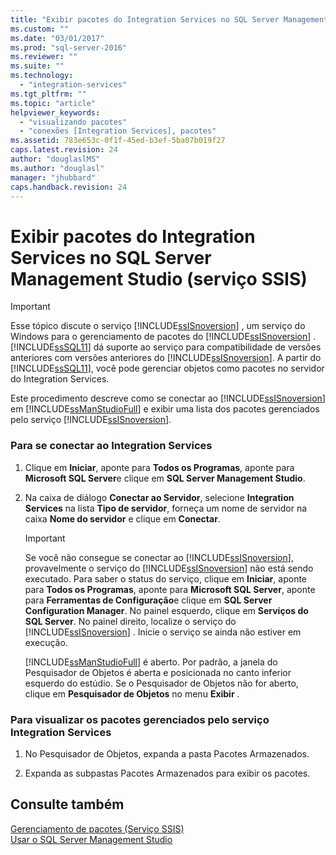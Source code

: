 ```yaml
---
title: "Exibir pacotes do Integration Services no SQL Server Management Studio (servi&#231;o SSIS) | Microsoft Docs"
ms.custom: ""
ms.date: "03/01/2017"
ms.prod: "sql-server-2016"
ms.reviewer: ""
ms.suite: ""
ms.technology: 
  - "integration-services"
ms.tgt_pltfrm: ""
ms.topic: "article"
helpviewer_keywords: 
  - "visualizando pacotes"
  - "conexões [Integration Services], pacotes"
ms.assetid: 783e653c-0f1f-45ed-b3ef-5ba07b019f27
caps.latest.revision: 24
author: "douglaslMS"
ms.author: "douglasl"
manager: "jhubbard"
caps.handback.revision: 24
---
```

# Exibir pacotes do Integration Services no SQL Server Management Studio (servi&#231;o SSIS)
    
> [!IMPORTANT]  
>  Esse tópico discute o serviço [!INCLUDE[ssISnoversion](../../includes/ssisnoversion-md.md)] , um serviço do Windows para o gerenciamento de pacotes do [!INCLUDE[ssISnoversion](../../includes/ssisnoversion-md.md)] . [!INCLUDE[ssSQL11](../../includes/sssql11-md.md)] dá suporte ao serviço para compatibilidade de versões anteriores com versões anteriores do [!INCLUDE[ssISnoversion](../../includes/ssisnoversion-md.md)]. A partir do [!INCLUDE[ssSQL11](../../includes/sssql11-md.md)], você pode gerenciar objetos como pacotes no servidor do Integration Services.  
  
 Este procedimento descreve como se conectar ao [!INCLUDE[ssISnoversion](../../includes/ssisnoversion-md.md)] em [!INCLUDE[ssManStudioFull](../../includes/ssmanstudiofull-md.md)] e exibir uma lista dos pacotes gerenciados pelo serviço [!INCLUDE[ssISnoversion](../../includes/ssisnoversion-md.md)].  
  
### Para se conectar ao Integration Services  
  
1.  Clique em **Iniciar**, aponte para **Todos os Programas**, aponte para **Microsoft SQL Server**e clique em **SQL Server Management Studio**.  
  
2.  Na caixa de diálogo **Conectar ao Servidor**, selecione **Integration Services** na lista **Tipo de servidor**, forneça um nome de servidor na caixa **Nome do servidor** e clique em **Conectar**.  
  
    > [!IMPORTANT]  
    >  Se você não consegue se conectar ao [!INCLUDE[ssISnoversion](../../includes/ssisnoversion-md.md)], provavelmente o serviço do [!INCLUDE[ssISnoversion](../../includes/ssisnoversion-md.md)] não está sendo executado. Para saber o status do serviço, clique em **Iniciar**, aponte para **Todos os Programas**, aponte para **Microsoft SQL Server**, aponte para **Ferramentas de Configuração**e clique em **SQL Server Configuration Manager**. No painel esquerdo, clique em **Serviços do SQL Server**. No painel direito, localize o serviço do [!INCLUDE[ssISnoversion](../../includes/ssisnoversion-md.md)] . Inicie o serviço se ainda não estiver em execução.  
  
     [!INCLUDE[ssManStudioFull](../../includes/ssmanstudiofull-md.md)] é aberto. Por padrão, a janela do Pesquisador de Objetos é aberta e posicionada no canto inferior esquerdo do estúdio. Se o Pesquisador de Objetos não for aberto, clique em **Pesquisador de Objetos** no menu **Exibir** .  
  
### Para visualizar os pacotes gerenciados pelo serviço Integration Services  
  
1.  No Pesquisador de Objetos, expanda a pasta Pacotes Armazenados.  
  
2.  Expanda as subpastas Pacotes Armazenados para exibir os pacotes.  
  
## Consulte também  
 [Gerenciamento de pacotes &#40;Serviço SSIS&#41;](../../integration-services/service/package-management-ssis-service.md)   
 [Usar o SQL Server Management Studio](../../ssms/use-sql-server-management-studio.md)  
  
  